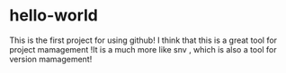 # hello-world
This is the first project for using github!
I think that this  is a great tool for project mamagement !It is a much more like snv ,
which is also a tool for version mamagement!
